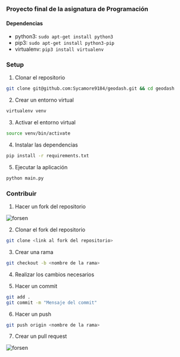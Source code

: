 ### Proyecto final de la asignatura de Programación

#### Dependencias

- python3: `sudo apt-get install python3`
- pip3: `sudo apt-get install python3-pip`
- virtualenv: `pip3 install virtualenv`

### Setup

1. Clonar el repositorio

```bash
git clone git@github.com:Sycamore9184/geodash.git && cd geodash
```

2. Crear un entorno virtual

```bash
virtualenv venv
```

3. Activar el entorno virtual

```bash
source venv/bin/activate
```

4. Instalar las dependencias

```bash
pip install -r requirements.txt
```

5. Ejecutar la aplicación

```bash
python main.py
```

### Contribuir

1. Hacer un fork del repositorio

![forsen](https://i.imgur.com/ElGyEtY.png)

2. Clonar el fork del repositorio

```bash
git clone <link al fork del repositorio>
```

3. Crear una rama

```bash
git checkout -b <nombre de la rama>
```

4. Realizar los cambios necesarios

5. Hacer un commit

```bash
git add .
git commit -m "Mensaje del commit"
```

6. Hacer un push

```bash
git push origin <nombre de la rama>
```

7. Crear un pull request

![forsen](https://i.imgur.com/WSfzmaG.png)
